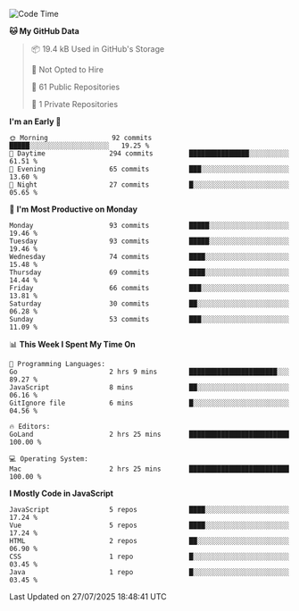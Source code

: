 <!--START_SECTION:waka-->
![Code Time](http://img.shields.io/badge/Code%20Time-1%2C481%20hrs%2056%20mins-blue)

**🐱 My GitHub Data** 

> 📦 19.4 kB Used in GitHub's Storage 
 > 
> 🚫 Not Opted to Hire
 > 
> 📜 61 Public Repositories 
 > 
> 🔑 1 Private Repositories 
 > 
**I'm an Early 🐤** 

```text
🌞 Morning                92 commits          █████░░░░░░░░░░░░░░░░░░░░   19.25 % 
🌆 Daytime                294 commits         ███████████████░░░░░░░░░░   61.51 % 
🌃 Evening                65 commits          ███░░░░░░░░░░░░░░░░░░░░░░   13.60 % 
🌙 Night                  27 commits          █░░░░░░░░░░░░░░░░░░░░░░░░   05.65 % 
```
📅 **I'm Most Productive on Monday** 

```text
Monday                   93 commits          █████░░░░░░░░░░░░░░░░░░░░   19.46 % 
Tuesday                  93 commits          █████░░░░░░░░░░░░░░░░░░░░   19.46 % 
Wednesday                74 commits          ████░░░░░░░░░░░░░░░░░░░░░   15.48 % 
Thursday                 69 commits          ████░░░░░░░░░░░░░░░░░░░░░   14.44 % 
Friday                   66 commits          ███░░░░░░░░░░░░░░░░░░░░░░   13.81 % 
Saturday                 30 commits          ██░░░░░░░░░░░░░░░░░░░░░░░   06.28 % 
Sunday                   53 commits          ███░░░░░░░░░░░░░░░░░░░░░░   11.09 % 
```


📊 **This Week I Spent My Time On** 

```text
💬 Programming Languages: 
Go                       2 hrs 9 mins        ██████████████████████░░░   89.27 % 
JavaScript               8 mins              ██░░░░░░░░░░░░░░░░░░░░░░░   06.16 % 
GitIgnore file           6 mins              █░░░░░░░░░░░░░░░░░░░░░░░░   04.56 % 

🔥 Editors: 
GoLand                   2 hrs 25 mins       █████████████████████████   100.00 % 

💻 Operating System: 
Mac                      2 hrs 25 mins       █████████████████████████   100.00 % 
```

**I Mostly Code in JavaScript** 

```text
JavaScript               5 repos             ████░░░░░░░░░░░░░░░░░░░░░   17.24 % 
Vue                      5 repos             ████░░░░░░░░░░░░░░░░░░░░░   17.24 % 
HTML                     2 repos             ██░░░░░░░░░░░░░░░░░░░░░░░   06.90 % 
CSS                      1 repo              █░░░░░░░░░░░░░░░░░░░░░░░░   03.45 % 
Java                     1 repo              █░░░░░░░░░░░░░░░░░░░░░░░░   03.45 % 
```




 Last Updated on 27/07/2025 18:48:41 UTC
<!--END_SECTION:waka-->
